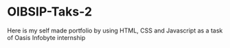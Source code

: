 # OIBSIP-Taks-2
Here is my self made portfolio by using HTML, CSS and Javascript as a task of Oasis Infobyte internship
